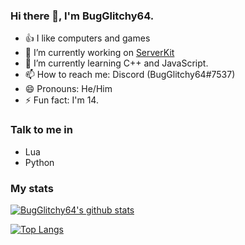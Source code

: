 ### Hi there 👋, I'm BugGlitchy64.

- 👍 I like computers and games
- 🔭 I’m currently working on [ServerKit](https://github.com/BugGlitchy64/ServerKit)
- 🌱 I’m currently learning C++ and JavaScript.
- 📫 How to reach me: Discord (BugGlitchy64#7537)
- 😄 Pronouns: He/Him
- ⚡ Fun fact: I'm 14.

### Talk to me in

- Lua
- Python

### My stats

[![BugGlitchy64's github stats](https://github-readme-stats.vercel.app/api?username=bugglitchy64&count_private=true&show_icons=true&theme=radical&hide_rank=false)](https://github.com/anuraghazra/github-readme-stats)

[![Top Langs](https://github-readme-stats.vercel.app/api/top-langs/?username=bugglitchy64)](https://github.com/anuraghazra/github-readme-stats)
